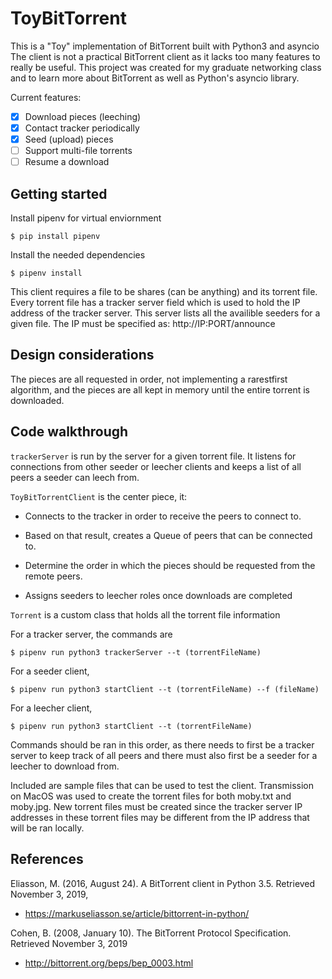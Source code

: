 # ToyBitTorrent

This is a "Toy" implementation of BitTorrent built with Python3 and asyncio
The client is not a practical BitTorrent client as it lacks too many
features to really be useful. This project was created for my graduate
networking class and to learn more about BitTorrent as well as Python's asyncio library.

Current features:

- [x] Download pieces (leeching)
- [x] Contact tracker periodically
- [X] Seed (upload) pieces
- [ ] Support multi-file torrents
- [ ] Resume a download

## Getting started

Install pipenv for virtual enviornment

    $ pip install pipenv

Install the needed dependencies

    $ pipenv install

This client requires a file to be shares (can be anything) and its 
torrent file. Every torrent file has a tracker server field which is 
used to hold the IP address of the tracker server. This server lists 
all the availible seeders for a given file. The IP must be specified
as: http://IP:PORT/announce

## Design considerations

The pieces are all requested in order, not implementing 
a rarestfirst algorithm, and the pieces are all kept in memory until 
the entire torrent is downloaded.

## Code walkthrough

`trackerServer` is run by the server for a given torrent file. It listens
for connections from other seeder or leecher clients and keeps a list of 
all peers a seeder can leech from. 

`ToyBitTorrentClient` is the center piece, it:

* Connects to the tracker in order to receive the peers to connect to.

* Based on that result, creates a Queue of peers that can be connected
  to.

* Determine the order in which the pieces should be requested from the
  remote peers.

* Assigns seeders to leecher roles once downloads are completed

`Torrent` is a custom class that holds all the torrent file information

For a tracker server, the commands are

    $ pipenv run python3 trackerServer --t (torrentFileName)

For a seeder client,

    $ pipenv run python3 startClient --t (torrentFileName) --f (fileName)

For a leecher client,

    $ pipenv run python3 startClient --t (torrentFileName)

Commands should be ran in this order, as there needs to first be a tracker server
to keep track of all peers and there must also first be a seeder for a leecher to
download from.

Included are sample files that can be used to test the client. Transmission on MacOS
was used to create the torrent files for both moby.txt and moby.jpg. New torrent files
must be created since the tracker server IP addresses in these torrent files may be different from 
the IP address that will be ran locally.

## References

Eliasson, M. (2016, August 24). A BitTorrent client in Python 3.5. Retrieved November 3, 2019, 
* https://markuseliasson.se/article/bittorrent-in-python/

Cohen, B. (2008, January 10). The BitTorrent Protocol Specification. Retrieved November 3, 2019
* http://bittorrent.org/beps/bep_0003.html